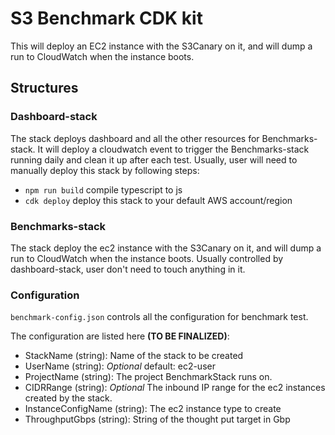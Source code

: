 # S3 Benchmark CDK kit

This will deploy an EC2 instance with the S3Canary on it, and will dump a run to CloudWatch
when the instance boots.

## Structures

### Dashboard-stack

The stack deploys dashboard and all the other resources for Benchmarks-stack. It will deploy a cloudwatch event to trigger the Benchmarks-stack running daily and clean it up after each test. Usually, user will need to manually deploy this stack by following steps:

* `npm run build`   compile typescript to js
* `cdk deploy`      deploy this stack to your default AWS account/region

### Benchmarks-stack

The stack deploy the ec2 instance with the S3Canary on it, and will dump a run to CloudWatch
when the instance boots. Usually controlled by dashboard-stack, user don't need to touch anything in it.

### Configuration

`benchmark-config.json` controls all the configuration for benchmark test.

The configuration are listed here **(TO BE FINALIZED)**:

* StackName (string): Name of the stack to be created
* UserName (string): *Optional* default: ec2-user
* ProjectName (string): The project BenchmarkStack runs on.
* CIDRRange (string): *Optional* The inbound IP range for the ec2 instances created by the stack.
* InstanceConfigName (string): The ec2 instance type to create
* ThroughputGbps (string): String of the thought put target in Gbp
